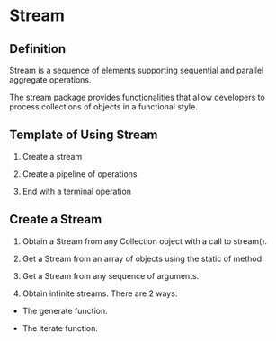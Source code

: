 # Stream

## Definition

Stream is a sequence of elements supporting sequential and parallel aggregate operations.

The stream package provides functionalities that allow developers to process collections of objects in a functional style.

## Template of Using Stream

1. Create a stream

2. Create a pipeline of operations

3. End with a terminal operation

## Create a Stream

1. Obtain a Stream from any Collection object with a call to stream().

2. Get a Stream from an array of objects using the static of method

3. Get a Stream from any sequence of arguments.

4. Obtain infinite streams. There are 2 ways:

  * The generate function.

  * The iterate function.
